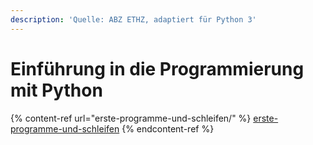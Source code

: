 ```yaml
---
description: 'Quelle: ABZ ETHZ, adaptiert für Python 3'
---
```


# Einführung in die Programmierung mit Python

{% content-ref url="erste-programme-und-schleifen/" %}
[erste-programme-und-schleifen](erste-programme-und-schleifen/)
{% endcontent-ref %}

